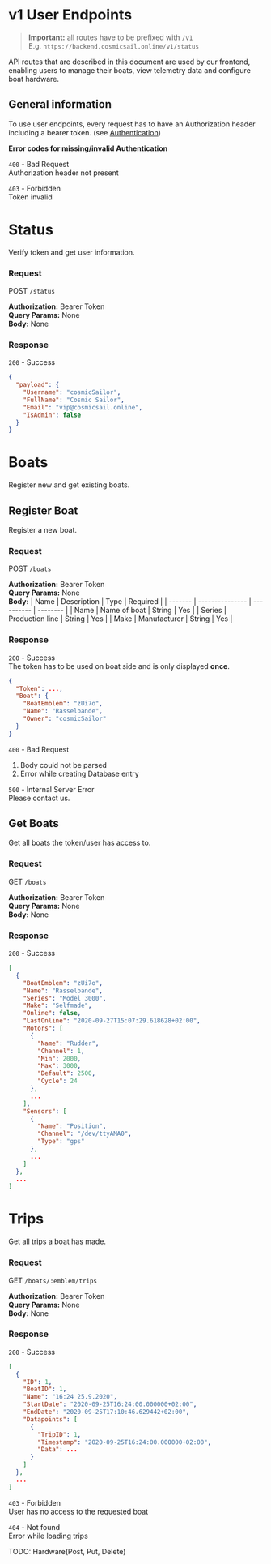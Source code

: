 # v1 User Endpoints

> **Important:** all routes have to be prefixed with `/v1`<br>
> E.g. `https://backend.cosmicsail.online/v1/status`

API routes that are described in this document are used by our frontend,
enabling users to manage their boats, view telemetry data and configure boat hardware.

## General information

To use user endpoints, every request has to have an
Authorization header including a bearer token. (see [Authentication](./Authentication.md))

**Error codes for missing/invalid Authentication**

`400` - Bad Request<br>
Authorization header not present

`403` - Forbidden<br>
Token invalid



# Status

Verify token and get user information.

### Request

POST `/status`

**Authorization:** Bearer Token<br>
**Query Params:** None<br>
**Body:** None<br>

### Response

`200` - Success
```json
{
  "payload": {
    "Username": "cosmicSailor",
    "FullName": "Cosmic Sailor",
    "Email": "vip@cosmicsail.online",
    "IsAdmin": false
  }
}
```

# Boats

Register new and get existing boats.

## Register Boat

Register a new boat.

### Request

POST `/boats`

**Authorization:** Bearer Token<br>
**Query Params:** None<br>
**Body:**
| Name    | Description     | Type       | Required |
| ------- | --------------- | ---------- | -------- |
| Name    | Name of boat    | String     | Yes      |
| Series  | Production line | String     | Yes      |
| Make    | Manufacturer    | String     | Yes      |

### Response

`200` - Success<br>
The token has to be used on boat side and is only displayed **once**.
```json
{
  "Token": ...,
  "Boat": {
    "BoatEmblem": "zUi7o",
    "Name": "Rasselbande",
    "Owner": "cosmicSailor"
  }
}
```

`400` - Bad Request<br>
1. Body could not be parsed
2. Error while creating Database entry

`500` - Internal Server Error<br>
Please contact us.

## Get Boats

Get all boats the token/user has access to.

### Request

GET `/boats`

**Authorization:** Bearer Token<br>
**Query Params:** None<br>
**Body:** None

### Response

`200` - Success<br>
```json
[
  {
    "BoatEmblem": "zUi7o",
    "Name": "Rasselbande",
    "Series": "Model 3000",
    "Make": "Selfmade",
    "Online": false,
    "LastOnline": "2020-09-27T15:07:29.618628+02:00",
    "Motors": [
      {
        "Name": "Rudder",
        "Channel": 1,
        "Min": 2000,
        "Max": 3000,
        "Default": 2500,
        "Cycle": 24
      },
      ...
    ],
    "Sensors": [
      {
        "Name": "Position",
        "Channel": "/dev/ttyAMA0",
        "Type": "gps"
      },
      ...
    ]
  },
  ...
]
```

# Trips

Get all trips a boat has made.

### Request

GET `/boats/:emblem/trips`

**Authorization:** Bearer Token<br>
**Query Params:** None<br>
**Body:** None

### Response

`200` - Success<br>
```json
[
  {
    "ID": 1,
    "BoatID": 1,
    "Name": "16:24 25.9.2020",
    "StartDate": "2020-09-25T16:24:00.000000+02:00",
    "EndDate": "2020-09-25T17:10:46.629442+02:00",
    "Datapoints": [
      {
        "TripID": 1,
        "Timestamp": "2020-09-25T16:24:00.000000+02:00",
        "Data": ...
      }
    ]
  },
  ...
]
```

`403` - Forbidden<br>
User has no access to the requested boat

`404` - Not found<br>
Error while loading trips


TODO: Hardware(Post, Put, Delete)
